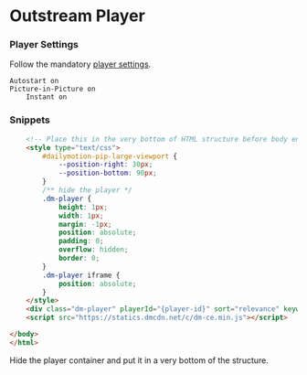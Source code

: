# Outstream Player

### Player Settings

Follow the mandatory [player settings](https://www.dailymotion.com/partner/embed/players).

```
Autostart on
Picture-in-Picture on
    Instant on
```

### Snippets
```html
    <!-- Place this in the very bottom of HTML structure before body end -->
    <style type="text/css">
        #dailymotion-pip-large-viewport {
            --position-right: 30px;
            --position-bottom: 90px;
        }
        /** hide the player */
        .dm-player {
            height: 1px;
            width: 1px;
            margin: -1px;
            position: absolute;
            padding: 0;
            overflow: hidden;
            border: 0;
        }
        .dm-player iframe {
            position: absolute;
        }
    </style>
    <div class="dm-player" playerId="{player-id}" sort="relevance" keywordsSelector="title" owners="{owner-id}" lazyload="true" mute="true" referrerPolicy="no-referrer-when-downgrade"></div>
    <script src="https://statics.dmcdn.net/c/dm-ce.min.js"></script>

</body>
</html>
```

Hide the player container and put it in a very bottom of the structure.
